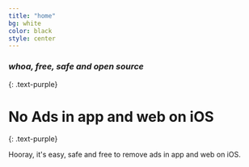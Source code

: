```yaml
---
title: "home"
bg: white
color: black
style: center
---
```


### *whoa, free, safe and open source*
{: .text-purple}

<span class="fa-stack subtlecircle" style="font-size:100px; background:rgba(255,166,0,0.1)">
  <i class="fa fa-circle fa-stack-2x text-white"></i>
  <i class="fa fa-bicycle fa-stack-1x text-orange"></i>
</span>

# No Ads in app and web on iOS
{: .text-purple}


Hooray, it's easy, safe and free to remove ads in app and web on iOS.
